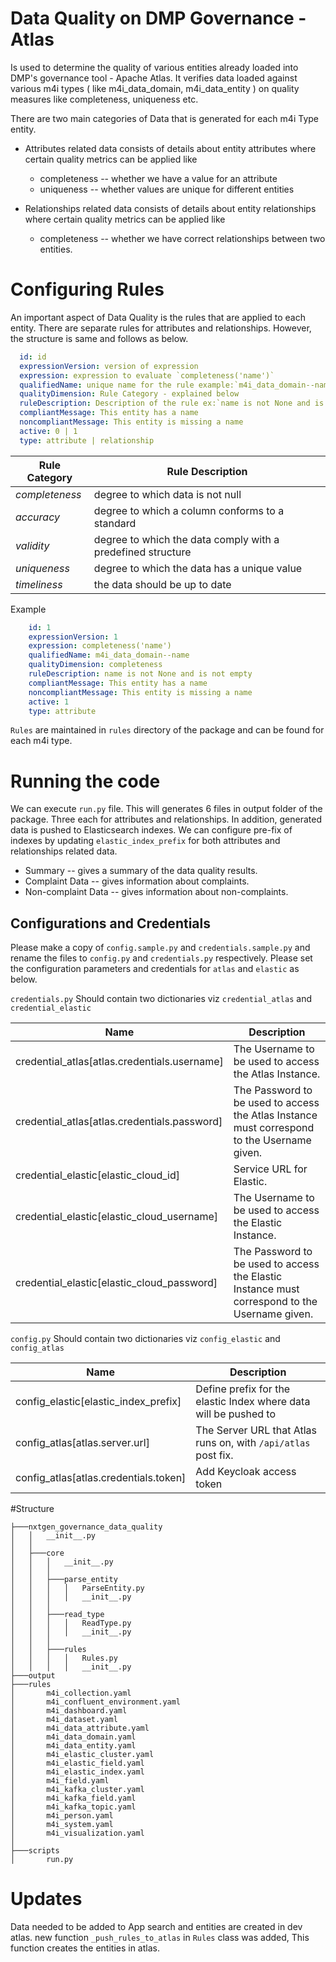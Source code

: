 # Data Quality on DMP Governance - Atlas
Is used to determine the quality of various entities already loaded into DMP's governance tool - Apache Atlas. 
It verifies data loaded against various m4i types ( like m4i_data_domain, m4i_data_entity ) on quality measures like completeness, uniqueness etc.

There are two main categories of Data that is generated for each m4i Type entity. 
 
   * Attributes related data
     consists of details about entity attributes where certain quality metrics can be applied like 
       * completeness -- whether we have a value for an attribute
       * uniqueness -- whether values are unique for different entities
       
   * Relationships related data
     consists of details about entity relationships where certain quality metrics can be applied like
       * completeness -- whether we have correct relationships between two entities.

# Configuring Rules
An important aspect of Data Quality is the rules that are applied to each entity. 
There are separate rules for attributes and relationships. However, the structure is same and follows as below.

```yaml
  id: id
  expressionVersion: version of expression
  expression: expression to evaluate `completeness('name')`
  qualifiedName: unique name for the rule example:`m4i_data_domain--name`
  qualityDimension: Rule Category - explained below
  ruleDescription: Description of the rule ex:`name is not None and is not empty`
  compliantMessage: This entity has a name
  noncompliantMessage: This entity is missing a name
  active: 0 | 1 
  type: attribute | relationship
```

| Rule Category | Rule Description | 
|---|---|
| _completeness_ | degree to which data is not null |
| _accuracy_ | degree to which a column conforms to a standard |
| _validity_ | degree to which the data comply with a predefined structure |
| _uniqueness_ | degree to which the data has a unique value | 
| _timeliness_ | the data should be up to date |

Example
```yaml
    id: 1
    expressionVersion: 1
    expression: completeness('name')
    qualifiedName: m4i_data_domain--name
    qualityDimension: completeness
    ruleDescription: name is not None and is not empty
    compliantMessage: This entity has a name
    noncompliantMessage: This entity is missing a name
    active: 1
    type: attribute
```
`Rules` are maintained in `rules` directory of the package and can be found for each m4i type.

# Running the code
We can execute `run.py` file. This will generates 6 files in output folder of the package. Three each for attributes 
and relationships. In addition, generated data is pushed to Elasticsearch indexes. We can configure pre-fix of indexes by updating
`elastic_index_prefix` for both attributes and relationships related data.

* Summary -- gives a summary of the data quality results.
* Complaint Data -- gives information about complaints.
* Non-complaint Data -- gives information about non-complaints.

## Configurations and Credentials
Please make a copy of `config.sample.py` and `credentials.sample.py` and rename the files to `config.py` and `credentials.py` respectively.
Please set the configuration parameters and credentials for `atlas` and `elastic` as below.

`credentials.py`
Should contain two dictionaries viz `credential_atlas` and `credential_elastic`

| Name | Description | 
|---|---|
| credential_atlas[atlas.credentials.username] |  The Username to be used to access the Atlas Instance. | 
| credential_atlas[atlas.credentials.password] | The Password to be used to access the Atlas Instance must correspond to the Username given. | 
| credential_elastic[elastic_cloud_id] |  Service URL for Elastic. | 
| credential_elastic[elastic_cloud_username] |  The Username to be used to access the Elastic Instance. | 
| credential_elastic[elastic_cloud_password] | The Password to be used to access the Elastic Instance must correspond to the Username given. | 

`config.py`
Should contain two dictionaries viz `config_elastic` and `config_atlas`

| Name | Description | 
|---|---|
| config_elastic[elastic_index_prefix] | Define prefix for the elastic Index where data will be pushed to|
| config_atlas[atlas.server.url] |  The Server URL that Atlas runs on, with `/api/atlas` post fix. |
| config_atlas[atlas.credentials.token] |  Add Keycloak access token |

#Structure

```
├───nxtgen_governance_data_quality
│   │   __init__.py
│   │
│   ├───core
│   │   │   __init__.py
│   │   │
│   │   ├───parse_entity
│   │   │   │   ParseEntity.py
│   │   │   │   __init__.py
│   │   │
│   │   ├───read_type
│   │   │   │   ReadType.py
│   │   │   │   __init__.py
│   │   │
│   │   ├───rules
│   │   │   │   Rules.py
│   │   │   │   __init__.py
├───output
├───rules
│       m4i_collection.yaml
│       m4i_confluent_environment.yaml
│       m4i_dashboard.yaml
│       m4i_dataset.yaml
│       m4i_data_attribute.yaml
│       m4i_data_domain.yaml
│       m4i_data_entity.yaml
│       m4i_elastic_cluster.yaml
│       m4i_elastic_field.yaml
│       m4i_elastic_index.yaml
│       m4i_field.yaml
│       m4i_kafka_cluster.yaml
│       m4i_kafka_field.yaml
│       m4i_kafka_topic.yaml
│       m4i_person.yaml
│       m4i_system.yaml
│       m4i_visualization.yaml
│
├───scripts
│       run.py
```

# Updates
Data needed to be added to App search and entities are created in dev atlas. new function `_push_rules_to_atlas` in `Rules` class was added,
This function creates the entities in atlas.
